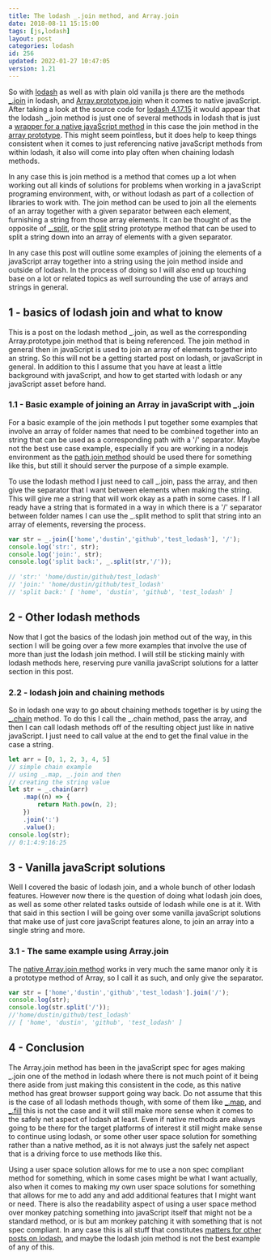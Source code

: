 ```yaml
---
title: The lodash _.join method, and Array.join
date: 2018-08-11 15:15:00
tags: [js,lodash]
layout: post
categories: lodash
id: 256
updated: 2022-01-27 10:47:05
version: 1.21
---
```


So with [lodash](https://lodash.com/) as well as with plain old vanilla js there are the methods [\_.join](https://lodash.com/docs/4.17.15#join) in lodash, and [Array.prototype.join](https://developer.mozilla.org/en-US/docs/Web/JavaScript/Reference/Global_Objects/Array/join) when it comes to native javaScript. After taking a look at the source code for [lodash 4.17.15](https://raw.githubusercontent.com/lodash/lodash/4.17.15-npm/core.js) it would appear that the lodash \_.join method is just one of several methods in lodash that is just a [wrapper for a native javaScript method](/2019/11/01/lodash_wrapper_methods/) in this case the join method in the [array prototype](/2018/12/10/js-array/). This might seem pointless, but it does help to keep things consistent when it comes to just referencing native javaScript methods from within lodash, it also will come into play often when chaining lodash methods.

In any case this is join method is a method that comes up a lot when working out all kinds of solutions for problems when working in a javaScript programing environment, with, or without lodash as part of a collection of libraries to work with. The join method can be used to join all the elements of an array together with a given separator between each element, furnishing a string from those array elements. It can be thought of as the opposite of [\_.split](/2018/12/03/lodash_split/), or the [split](https://developer.mozilla.org/en-US/docs/Web/JavaScript/Reference/Global_Objects/String/split) string prototype method that can be used to split a string down into an array of elements with a given separator. 

In any case this post will outline some examples of joining the elements of a javaScript array together into a string using the join method inside and outside of lodash. In the process of doing so I will also end up touching base on a lot or related topics as well surrounding the use of arrays and strings in general.

<!-- more -->

## 1 - basics of lodash join and what to know

This is a post on the lodash method \_.join, as well as the corresponding Array.prototype.join method that is being referenced. The join method in general then in javaScript is used to join an array of elements together into an string. So this will not be a getting started post on lodash, or javaScript in general. In addition to this I assume that you have at least a little background with javaScript, and how to get started with lodash or any javaScript asset before hand.

### 1.1 - Basic example of joining an Array in javaScript with \_.join

For a basic example of the join methods I put together some examples that involve an array of folder names that need to be combined together into an string that can be used as a corresponding path with a '\/' separator. Maybe not the best use case example, especially if you are working in a nodejs environment as the [path.join method](/2017/12/27/nodejs-paths) should be used there for something like this, but still it should server the purpose of a simple example.

To use the lodash method I just need to call \_.join, pass the array, and then give the separator that I want between elements when making the string. This will give me a string that will work okay as a path in some cases. If I all ready have a string that is formated in a way in which there is a '\/' separator between folder names I can use the \_.split method to split that string into an array of elements, reversing the process.

```js
var str = _.join(['home','dustin','github','test_lodash'], '/');
console.log('str:', str);
console.log('join:', str); 
console.log('split back:', _.split(str,'/'));
 
// 'str:' 'home/dustin/github/test_lodash'
// 'join:' 'home/dustin/github/test_lodash'
// 'split back:' [ 'home', 'dustin', 'github', 'test_lodash' ]
```

## 2 - Other lodash methods

Now that I got the basics of the lodash join method out of the way, in this section I will be going over a few more examples that involve the use of more than just the lodash join method. I will still be sticking mainly with lodash methods here, reserving pure vanilla javaScript solutions for a latter section in this post.

### 2.2 - lodash join and chaining methods

So in lodash one way to go about chaining methods together is by using the [\_.chain](/2018/11/11/lodash_chain/) method. To do this I call the \_.chain method, pass the array, and then I can call lodash methods off of the resulting object just like in native javaScript. I just need to call value at the end to get the final value in the case a string.

```js
let arr = [0, 1, 2, 3, 4, 5]
// simple chain example
// using _.map, _.join and then
// creating the string value
let str = _.chain(arr)
    .map((n) => {
        return Math.pow(n, 2);
    })
    .join(':')
    .value();
console.log(str);
// 0:1:4:9:16:25
```

## 3 - Vanilla javaScript solutions

Well I covered the basic of lodash join, and a whole bunch of other lodash features. However now there is the question of doing what lodash join does, as well as some other related tasks outside of lodash while one is at it. With that said in this section I will be going over some vanilla javaScript solutions that make use of just core javaScript features alone, to join an array into a single string and more.

### 3.1 - The same example using Array.join

The [native Array.join method](/2020/03/09/js-array-join/) works in very much the same manor only it is a prototype method of Array, so I call it as such, and only give the separator.

```js
var str = ['home','dustin','github','test_lodash'].join('/');
console.log(str); 
console.log(str.split('/'));
//'home/dustin/github/test_lodash'
// [ 'home', 'dustin', 'github', 'test_lodash' ]
```


## 4 - Conclusion

The Array.join method has been in the javaScript spec for ages making \_.join one of the method in lodash where there is not much point of it being there aside from just making this consistent in the code, as this native method has great browser support going way back. Do not assume that this is the case of all lodash methods though, with some of them like [\_.map](/2018/02/02/lodash_map/), and [\_.fill](/2017/09/26/lodash_fill/) this is not the case and it will still make more sense when it comes to the safely net aspect of lodash at least. Even if native methods are always going to be there for the target platforms of interest it still might make sense to continue using lodash, or some other user space solution for something rather than a native method, as it is not always just the safely net aspect that is a driving force to use methods like this. 

Using a user space solution allows for me to use a non spec compliant method for something, which in some cases might be what I want actually, also when it comes to making my own user space solutions for something that allows for me to add any and add additional features that I might want or need. There is also the readability aspect of using a user space method over monkey patching something into javaScript itself that might not be a standard method, or is but am monkey patching it with something that is not spec compliant. In any case this is all stuff that constitutes [matters for other posts on lodash](/categories/lodash/), and maybe the lodash join method is not the best example of any of this.

